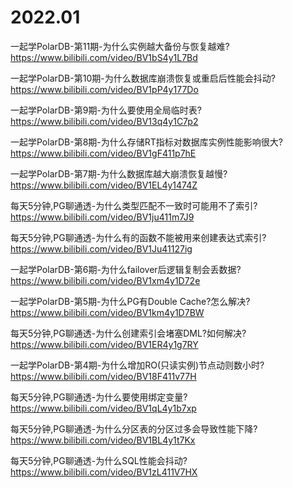 
# 2022.01

一起学PolarDB-第11期-为什么实例越大备份与恢复越难? https://www.bilibili.com/video/BV1bS4y1L7Bd

一起学PolarDB-第10期-为什么数据库崩溃恢复或重启后性能会抖动? https://www.bilibili.com/video/BV1pP4y177Do

一起学PolarDB-第9期-为什么要使用全局临时表? https://www.bilibili.com/video/BV13q4y1C7p2

一起学PolarDB-第8期-为什么存储RT指标对数据库实例性能影响很大? https://www.bilibili.com/video/BV1gF411p7hE

一起学PolarDB-第7期-为什么数据库越大崩溃恢复越慢? https://www.bilibili.com/video/BV1EL4y1474Z

每天5分钟,PG聊通透-为什么类型匹配不一致时可能用不了索引? https://www.bilibili.com/video/BV1ju411m7J9

每天5分钟,PG聊通透-为什么有的函数不能被用来创建表达式索引? https://www.bilibili.com/video/BV1Ju41127ig

一起学PolarDB-第6期-为什么failover后逻辑复制会丢数据? https://www.bilibili.com/video/BV1xm4y1D72e

一起学PolarDB-第5期-为什么PG有Double Cache?怎么解决? https://www.bilibili.com/video/BV1km4y1D7BW

每天5分钟,PG聊通透-为什么创建索引会堵塞DML?如何解决? https://www.bilibili.com/video/BV1ER4y1g7RY

一起学PolarDB-第4期-为什么增加RO(只读实例)节点动则数小时? https://www.bilibili.com/video/BV18F411v77H

每天5分钟,PG聊通透-为什么要使用绑定变量? https://www.bilibili.com/video/BV1qL4y1b7xp

每天5分钟,PG聊通透-为什么分区表的分区过多会导致性能下降? https://www.bilibili.com/video/BV1BL4y1t7Kx

每天5分钟,PG聊通透-为什么SQL性能会抖动? https://www.bilibili.com/video/BV1zL411V7HX
